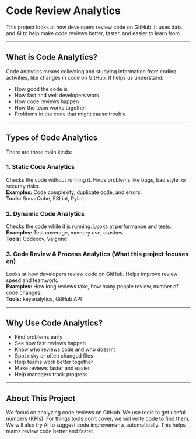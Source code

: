 # Code Review Analytics

This project looks at how developers review code on GitHub. It uses data and AI to help make code reviews better, faster, and easier to learn from.

---

## What is Code Analytics?

Code analytics means collecting and studying information from coding activities, like changes in code on GitHub. It helps us understand:

- How good the code is  
- How fast and well developers work  
- How code reviews happen  
- How the team works together  
- Problems in the code that might cause trouble  

---

## Types of Code Analytics

There are three main kinds:

### 1. Static Code Analytics  
Checks the code without running it. Finds problems like bugs, bad style, or security risks.  
**Examples:** Code complexity, duplicate code, and errors.  
**Tools:** SonarQube, ESLint, Pylint  

### 2. Dynamic Code Analytics  
Checks the code while it is running. Looks at performance and tests.  
**Examples:** Test coverage, memory use, crashes.  
**Tools:** Codecov, Valgrind  

### 3. Code Review & Process Analytics (What this project focuses on)  
Looks at how developers review code on GitHub. Helps improve review speed and teamwork.  
**Examples:** How long reviews take, how many people review, number of code changes.  
**Tools:** keyanalytics, GitHub API  

---

## Why Use Code Analytics?

- Find problems early  
- See how fast reviews happen  
- Know who reviews code and who doesn’t  
- Spot risky or often changed files  
- Help teams work better together  
- Make reviews faster and easier  
- Help managers track progress  

---

## About This Project

We focus on analyzing code reviews on GitHub. We use tools to get useful numbers (KPIs). For things tools don’t cover, we will write code to find them. We will also try AI to suggest code improvements automatically. This helps teams review code better and faster.
